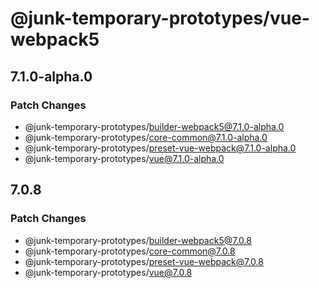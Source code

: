 # @junk-temporary-prototypes/vue-webpack5

## 7.1.0-alpha.0

### Patch Changes

- @junk-temporary-prototypes/builder-webpack5@7.1.0-alpha.0
- @junk-temporary-prototypes/core-common@7.1.0-alpha.0
- @junk-temporary-prototypes/preset-vue-webpack@7.1.0-alpha.0
- @junk-temporary-prototypes/vue@7.1.0-alpha.0

## 7.0.8

### Patch Changes

- @junk-temporary-prototypes/builder-webpack5@7.0.8
- @junk-temporary-prototypes/core-common@7.0.8
- @junk-temporary-prototypes/preset-vue-webpack@7.0.8
- @junk-temporary-prototypes/vue@7.0.8
